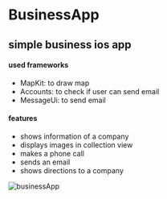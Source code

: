 # BusinessApp
## simple business ios app

#### used frameworks

- MapKit: to draw map
- Accounts: to check if user can send email
- MessageUi: to send email

#### features

- shows information of a company
- displays images in collection view
- makes a phone call
- sends an email
- shows directions to a company

![businessApp](https://user-images.githubusercontent.com/35421421/60191377-2f11d380-986f-11e9-842e-c2d42d4513f4.gif)
